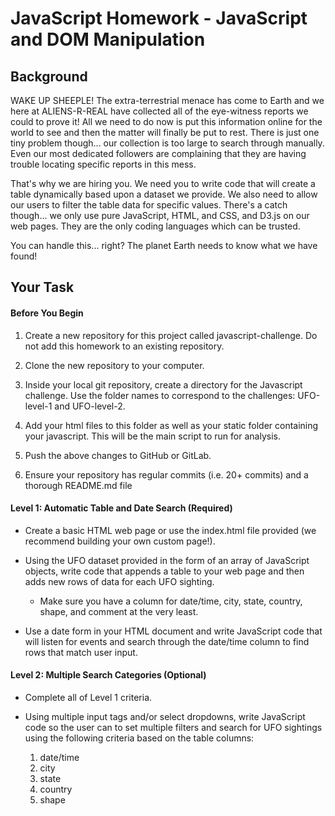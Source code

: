 # JavaScript Homework - JavaScript and DOM Manipulation

## Background
WAKE UP SHEEPLE! The extra-terrestrial menace has come to Earth and we here at ALIENS-R-REAL have collected all of the eye-witness reports we could to prove it! All we need to do now is put this information online for the world to see and then the matter will finally be put to rest.
There is just one tiny problem though... our collection is too large to search through manually. Even our most dedicated followers are complaining that they are having trouble locating specific reports in this mess.

That's why we are hiring you. We need you to write code that will create a table dynamically based upon a dataset we provide. We also need to allow our users to filter the table data for specific values. There's a catch though... we only use pure JavaScript, HTML, and CSS, and D3.js on our web pages. They are the only coding languages which can be trusted.

You can handle this... right? The planet Earth needs to know what we have found!

## Your Task

#### Before You Begin

1. Create a new repository for this project called javascript-challenge. Do not add this homework to an existing repository.


1. Clone the new repository to your computer.


1. Inside your local git repository, create a directory for the Javascript challenge. Use the folder names to correspond to the challenges: UFO-level-1 and UFO-level-2.


1. Add your html files to this folder as well as your static folder containing your javascript. This will be the main script to run for analysis.


1. Push the above changes to GitHub or GitLab.


1. Ensure your repository has regular commits (i.e. 20+ commits) and a thorough README.md file

#### Level 1: Automatic Table and Date Search (Required)


* Create a basic HTML web page or use the index.html file provided (we recommend building your own custom page!).

* Using the UFO dataset provided in the form of an array of JavaScript objects, write code that appends a table to your web page and then adds new rows of data for each UFO sighting.

    * Make sure you have a column for date/time, city, state, country, shape, and comment at the very least.

* Use a date form in your HTML document and write JavaScript code that will listen for events and search through the date/time column to find rows that match user input.

#### Level 2: Multiple Search Categories (Optional)

* Complete all of Level 1 criteria.

* Using multiple input tags and/or select dropdowns, write JavaScript code so the user can to set multiple filters and search for UFO sightings using the following criteria based on the table columns:

    1. date/time
    1. city
    1. state
    1. country
    1. shape



